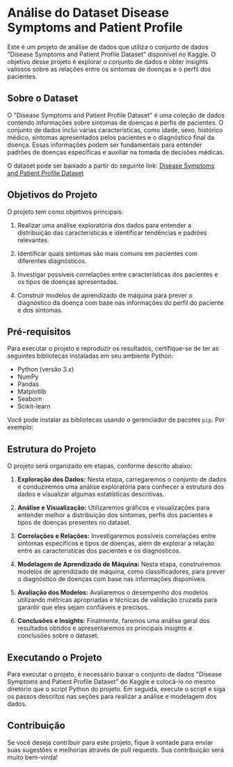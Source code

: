 # Análise do Dataset Disease Symptoms and Patient Profile

Este é um projeto de análise de dados que utiliza o conjunto de dados "Disease Symptoms and Patient Profile Dataset" disponível no Kaggle. O objetivo desse projeto é explorar o conjunto de dados e obter insights valiosos sobre as relações entre os sintomas de doenças e o perfil dos pacientes.

## Sobre o Dataset

O "Disease Symptoms and Patient Profile Dataset" é uma coleção de dados contendo informações sobre sintomas de doenças e perfis de pacientes. O conjunto de dados inclui várias características, como idade, sexo, histórico médico, sintomas apresentados pelos pacientes e o diagnóstico final da doença. Essas informações podem ser fundamentais para entender padrões de doenças específicas e auxiliar na tomada de decisões médicas.

O dataset pode ser baixado a partir do seguinte link: [Disease Symptoms and Patient Profile Dataset](https://www.kaggle.com/datasets/uom190346a/disease-symptoms-and-patient-profile-dataset)

## Objetivos do Projeto

O projeto tem como objetivos principais:

1. Realizar uma análise exploratória dos dados para entender a distribuição das características e identificar tendências e padrões relevantes.

2. Identificar quais sintomas são mais comuns em pacientes com diferentes diagnósticos.

3. Investigar possíveis correlações entre características dos pacientes e os tipos de doenças apresentadas.

4. Construir modelos de aprendizado de máquina para prever o diagnóstico da doença com base nas informações do perfil do paciente e dos sintomas.

## Pré-requisitos

Para executar o projeto e reproduzir os resultados, certifique-se de ter as seguintes bibliotecas instaladas em seu ambiente Python:

- Python (versão 3.x)
- NumPy
- Pandas
- Matplotlib
- Seaborn
- Scikit-learn

Você pode instalar as bibliotecas usando o gerenciador de pacotes `pip`. Por exemplo:

## Estrutura do Projeto

O projeto será organizado em etapas, conforme descrito abaixo:

1. **Exploração dos Dados:** Nesta etapa, carregaremos o conjunto de dados e conduziremos uma análise exploratória para conhecer a estrutura dos dados e visualizar algumas estatísticas descritivas.

2. **Análise e Visualização:** Utilizaremos gráficos e visualizações para entender melhor a distribuição dos sintomas, perfis dos pacientes e tipos de doenças presentes no dataset.

3. **Correlações e Relações:** Investigaremos possíveis correlações entre sintomas específicos e tipos de doenças, além de explorar a relação entre as características dos pacientes e os diagnósticos.

4. **Modelagem de Aprendizado de Máquina:** Nesta etapa, construiremos modelos de aprendizado de máquina, como classificadores, para prever o diagnóstico de doenças com base nas informações disponíveis.

5. **Avaliação dos Modelos:** Avaliaremos o desempenho dos modelos utilizando métricas apropriadas e técnicas de validação cruzada para garantir que eles sejam confiáveis e precisos.

6. **Conclusões e Insights:** Finalmente, faremos uma análise geral dos resultados obtidos e apresentaremos os principais insights e conclusões sobre o dataset.

## Executando o Projeto

Para executar o projeto, é necessário baixar o conjunto de dados "Disease Symptoms and Patient Profile Dataset" do Kaggle e colocá-lo no mesmo diretório que o script Python do projeto. Em seguida, execute o script e siga os passos descritos nas seções para realizar a análise e modelagem dos dados.

## Contribuição

Se você deseja contribuir para este projeto, fique à vontade para enviar suas sugestões e melhorias através de pull requests. Sua contribuição será muito bem-vinda!

